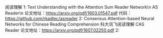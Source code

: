 阅读理解
1: Text Understanding with the Attention Sum Reader Network\n
   AS Reader\n
   论文地址：https://arxiv.org/pdf/1603.01547.pdf
   代码：https://github.com/rkadlec/asreader
2: Consensus Attention-based Neural Networks for Chinese Reading Comprehension
   科大讯飞阅读理解 CAS Reader
   论文地址：https://arxiv.org/pdf/1607.02250.pdf
2:    
   
